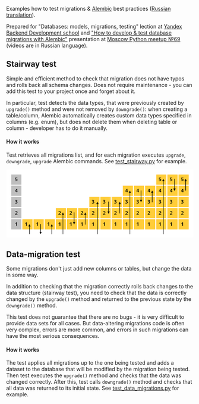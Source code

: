 Examples how to test migrations & [Alembic](https://alembic.sqlalchemy.org/en/latest/) 
best practices ([Russian translation](README_ru.md)).

Prepared for "Databases: models, migrations, testing" lection at 
[Yandex Backend Development school](https://yandex.ru/promo/academy/backend-school/) and 
["How to develop & test database migrations with Alembic"](https://youtu.be/qrlTDNaUQ-Q?t=5650) presentation at 
[Moscow Python meetup №69](https://events.yandex.ru/events/moscow-python-meetup-30-10-2019) (videos are in Russian language).

## Stairway test
Simple and efficient method to check that migration does not have typos and 
rolls back all schema changes. Does not require maintenance - you can add this test 
to your project once and forget about it.

In particular, test detects the data types, that were previously created by `upgrade()` method 
and were not removed by `downgrade()`: when creating a table/column, Alembic automatically 
creates custom data types specified in columns (e.g. enum), but does not delete them when 
deleting table or column - developer has to do it manually.

#### How it works
Test retrieves all migrations list, and for each migration executes `upgrade`, 
`downgrade`, `upgrade` Alembic commands.
See [test_stairway.py](tests/migrations/test_stairway.py) for example.

![Stairway test](assets/stairway.png)


## Data-migration test
Some migrations don't just add new columns or tables, but change the data in 
some way.

In addition to checking that the migration correctly rolls back changes to the 
data structure (stairway test), you need to check that the data is correctly 
changed by the `upgrade()` method and returned to the previous state by the 
`downgrade()` method.

This test does not guarantee that there are no bugs - it is very difficult to 
provide data sets for all cases. But data-altering migrations code is 
often very complex, errors are more common, and errors in such migrations can have 
the most serious consequences.

#### How it works

The test applies all migrations up to the one being tested and adds a dataset to the database that will be modified by the migration being tested.
Then test executes the `upgrade()` method and checks that the data was changed correctly. 
After this, test calls `downgrade()` method and checks that all data was returned to its initial state.
See [test_data_migrations.py](tests/migrations/test_data_migrations.py) for example.
